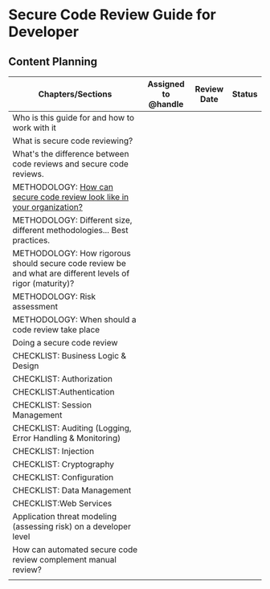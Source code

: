 # Secure Code Review Guide for Developer
## Content Planning
| Chapters/Sections  | Assigned to @handle| Review Date  |  Status |
|---|---|---|---|
| Who is this guide for and how to work with it  |   |   |   |
| What is secure code reviewing?  |   |   |   |
| What's the difference between code reviews and secure code reviews.  |   |   |   |
| METHODOLOGY: [How can secure code review look like in your organization?](sections/methodology.md)   |   |   |   |
| METHODOLOGY: Different size, different methodologies... Best practices.  |   |   |   |
| METHODOLOGY: How rigorous should secure code review be and what are different levels of rigor (maturity)?   |   |   |   |
| METHODOLOGY: Risk assessment  |   |   |   |
| METHODOLOGY: When should a code review take place  |   |   |   |
| Doing a secure code review  |   |   |   |
| CHECKLIST: Business Logic & Design |   |   |   |
| CHECKLIST: Authorization  |   |   |   |
| CHECKLIST:Authentication  |   |   |   |
| CHECKLIST: Session Management  |   |   |   |
| CHECKLIST: Auditing (Logging, Error Handling & Monitoring)  |   |   |   |
| CHECKLIST: Injection   |   |   |   |
| CHECKLIST: Cryptography  |   |   |   |
| CHECKLIST: Configuration  |   |   |   |
| CHECKLIST: Data Management  |   |   |   |
| CHECKLIST:Web Services   |   |   |   |
| Application threat modeling (assessing risk) on a developer level  |   |   |   |
| How can automated secure code review complement manual review?  |   |   |   |
|   |   |   |   |
